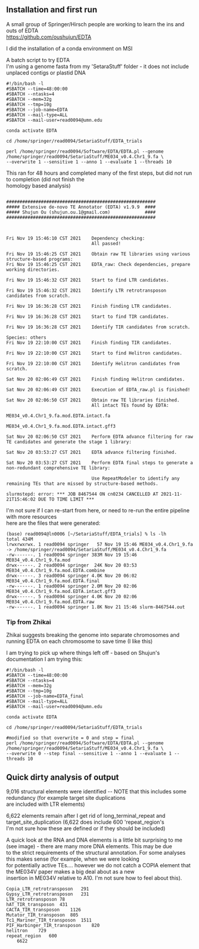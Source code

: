 
## Installation and first run

A small group of Springer/Hirsch people are working to learn the ins and outs of EDTA \
https://github.com/oushujun/EDTA 

I did the installation of a conda environment on MSI 

A batch script to try EDTA \
I'm using a genome fasta from my 'SetaraStuff' folder - it does not include unplaced contigs or plastid DNA

`````
#!/bin/bash -l
#SBATCH --time=48:00:00
#SBATCH --ntasks=4
#SBATCH --mem=32g
#SBATCH --tmp=10g
#SBATCH --job-name=EDTA
#SBATCH --mail-type=ALL
#SBATCH --mail-user=read0094@umn.edu

conda activate EDTA

cd /home/springer/read0094/SetariaStuff/EDTA_trials

perl /home/springer/read0094/Software/EDTA/EDTA.pl --genome /home/springer/read0094/SetariaStuff/ME034_v0.4.Chr1_9.fa \
--overwrite 1 --sensitive 1 --anno 1 --evaluate 1 --threads 10
`````

This ran for 48 hours and completed many of the first steps, but did not run to completion (did not finish the \
homology based analysis)

`````

########################################################
##### Extensive de-novo TE Annotator (EDTA) v1.9.9  ####
##### Shujun Ou (shujun.ou.1@gmail.com)             ####
########################################################



Fri Nov 19 15:46:10 CST 2021    Dependency checking:
                                All passed!

Fri Nov 19 15:46:25 CST 2021    Obtain raw TE libraries using various structure-based programs:
Fri Nov 19 15:46:25 CST 2021    EDTA_raw: Check dependencies, prepare working directories.

Fri Nov 19 15:46:32 CST 2021    Start to find LTR candidates.

Fri Nov 19 15:46:32 CST 2021    Identify LTR retrotransposon candidates from scratch.

Fri Nov 19 16:36:28 CST 2021    Finish finding LTR candidates.

Fri Nov 19 16:36:28 CST 2021    Start to find TIR candidates.

Fri Nov 19 16:36:28 CST 2021    Identify TIR candidates from scratch.

Species: others
Fri Nov 19 22:10:00 CST 2021    Finish finding TIR candidates.

Fri Nov 19 22:10:00 CST 2021    Start to find Helitron candidates.

Fri Nov 19 22:10:00 CST 2021    Identify Helitron candidates from scratch.

Sat Nov 20 02:06:49 CST 2021    Finish finding Helitron candidates.

Sat Nov 20 02:06:49 CST 2021    Execution of EDTA_raw.pl is finished!

Sat Nov 20 02:06:50 CST 2021    Obtain raw TE libraries finished.
                                All intact TEs found by EDTA:
                                        ME034_v0.4.Chr1_9.fa.mod.EDTA.intact.fa
                                        ME034_v0.4.Chr1_9.fa.mod.EDTA.intact.gff3

Sat Nov 20 02:06:50 CST 2021    Perform EDTA advance filtering for raw TE candidates and generate the stage 1 library:

Sat Nov 20 03:53:27 CST 2021    EDTA advance filtering finished.

Sat Nov 20 03:53:27 CST 2021    Perform EDTA final steps to generate a non-redundant comprehensive TE library:

                                Use RepeatModeler to identify any remaining TEs that are missed by structure-based methods.

slurmstepd: error: *** JOB 8467544 ON cn0234 CANCELLED AT 2021-11-21T15:46:02 DUE TO TIME LIMIT ***
`````

I'm not sure if I can re-start from here, or need to re-run the entire pipeline with more resources \
here are the files that were generated:

`````
(base) read0094@ln0006 [~/SetariaStuff/EDTA_trials] % ls -lh
total 434M
lrwxrwxrwx. 1 read0094 springer   57 Nov 19 15:46 ME034_v0.4.Chr1_9.fa -> /home/springer/read0094/SetariaStuff/ME034_v0.4.Chr1_9.fa
-rw-------. 1 read0094 springer 383M Nov 19 15:46 ME034_v0.4.Chr1_9.fa.mod
drwx------. 2 read0094 springer  24K Nov 20 03:53 ME034_v0.4.Chr1_9.fa.mod.EDTA.combine
drwx------. 3 read0094 springer 4.0K Nov 20 06:02 ME034_v0.4.Chr1_9.fa.mod.EDTA.final
-rw-------. 1 read0094 springer 2.0M Nov 20 02:06 ME034_v0.4.Chr1_9.fa.mod.EDTA.intact.gff3
drwx------. 5 read0094 springer 4.0K Nov 20 02:06 ME034_v0.4.Chr1_9.fa.mod.EDTA.raw
-rw-------. 1 read0094 springer 1.8K Nov 21 15:46 slurm-8467544.out
`````
### Tip from Zhikai 
Zhikai suggests breaking the genome into separate chromosomes and running EDTA on each chromosome to save time (I like this)

I am trying to pick up where things left off - based on Shujun's documentation I am trying this:
`````
#!/bin/bash -l
#SBATCH --time=48:00:00
#SBATCH --ntasks=4
#SBATCH --mem=32g
#SBATCH --tmp=10g
#SBATCH --job-name=EDTA_final
#SBATCH --mail-type=ALL
#SBATCH --mail-user=read0094@umn.edu

conda activate EDTA

cd /home/springer/read0094/SetariaStuff/EDTA_trials

#modified so that overwrite = 0 and step = final
perl /home/springer/read0094/Software/EDTA/EDTA.pl --genome /home/springer/read0094/SetariaStuff/ME034_v0.4.Chr1_9.fa \
--overwrite 0 --step final --sensitive 1 --anno 1 --evaluate 1 --threads 10
`````

## Quick dirty analysis of output

9,016 structural elements were identified -- NOTE that this includes some redundancy (for example target site duplications \
are included with LTR elements) 

6,622 elements remain after I get rid of long_terminal_repeat and target_site_duplication (6,622 does include 600 'repeat_region's \
I'm not sure how these are defined or if they should be included)

A quick look at the RNA and DNA elements is a little bit surprising to me (see image) - there are many more DNA elements.  This may be due \
to the strict requirements of the structural annotation.  For some analyses this makes sense (for example, when we were looking \
for potentially active TEs.... however we do not catch a COPIA element that the ME034V paper makes a big deal about as a new \
insertion in ME034V relative to A10.  I'm not sure how to feel about this).

`````
Copia_LTR_retrotransposon	291
Gypsy_LTR_retrotransposon	231
LTR_retrotransposon	78
hAT_TIR_transposon	431
CACTA_TIR_transposon	1126
Mutator_TIR_transposon	805
Tc1_Mariner_TIR_transposon	1511
PIF_Harbinger_TIR_transposon	820
helitron	729
repeat_region	600
	6622
`````
